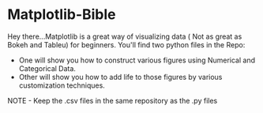 # Matplotlib-Bible
Hey there...Matplotlib is a great way of visualizing data ( Not as great as Bokeh and Tableu) for beginners.
You'll find two python files in the Repo:
* One will show you how to construct various figures using Numerical and Categorical Data.
* Other will show you how to add life to those figures by various customization techniques.

NOTE - Keep the .csv files in the same repository as the .py files
